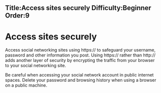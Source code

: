 Title:Access sites securely 
Difficulty:Beginner
Order:9
---
<h1>Access sites securely</h1><p>Access social networking sites using https:// to safeguard your username, password and other information you post. Using https:// rather than http:// adds another layer of security by encrypting the traffic from your browser to your social networking site. </p><p>Be careful when accessing your social network account in public internet spaces. Delete your password and browsing history when using a browser on a public machine.</p>
